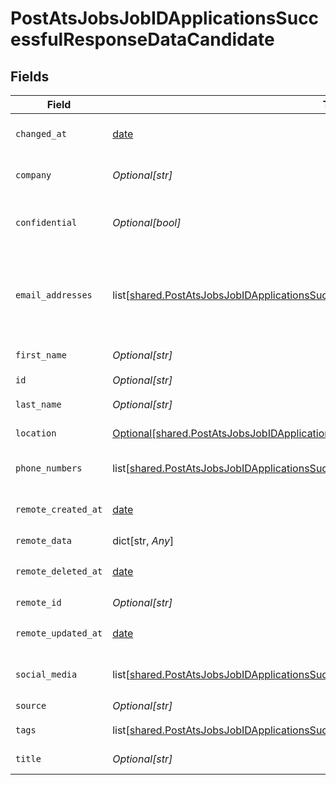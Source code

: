 # PostAtsJobsJobIDApplicationsSuccessfulResponseDataCandidate


## Fields

| Field                                                                                                                                                                                          | Type                                                                                                                                                                                           | Required                                                                                                                                                                                       | Description                                                                                                                                                                                    | Example                                                                                                                                                                                        |
| ---------------------------------------------------------------------------------------------------------------------------------------------------------------------------------------------- | ---------------------------------------------------------------------------------------------------------------------------------------------------------------------------------------------- | ---------------------------------------------------------------------------------------------------------------------------------------------------------------------------------------------- | ---------------------------------------------------------------------------------------------------------------------------------------------------------------------------------------------- | ---------------------------------------------------------------------------------------------------------------------------------------------------------------------------------------------- |
| `changed_at`                                                                                                                                                                                   | [date](https://docs.python.org/3/library/datetime.html#date-objects)                                                                                                                           | :heavy_check_mark:                                                                                                                                                                             | YYYY-MM-DDTHH:mm:ss.sssZ<br/><br/>[](https://developer.mozilla.org/en-US/docs/Web/JavaScript/Reference/Global_Objects/Date/toISOString)                                                        |                                                                                                                                                                                                |
| `company`                                                                                                                                                                                      | *Optional[str]*                                                                                                                                                                                | :heavy_check_mark:                                                                                                                                                                             | The current company of the candidate.                                                                                                                                                          |                                                                                                                                                                                                |
| `confidential`                                                                                                                                                                                 | *Optional[bool]*                                                                                                                                                                               | :heavy_check_mark:                                                                                                                                                                             | Whether the candidate's profile is confidential in the ATS.                                                                                                                                    |                                                                                                                                                                                                |
| `email_addresses`                                                                                                                                                                              | list[[shared.PostAtsJobsJobIDApplicationsSuccessfulResponseDataCandidateEmailAddresses](undefined/models/shared/postatsjobsjobidapplicationssuccessfulresponsedatacandidateemailaddresses.md)] | :heavy_check_mark:                                                                                                                                                                             | A list of email addresses of the candidate with an optional type. If an email address is invalid, it will be filtered out.                                                                     |                                                                                                                                                                                                |
| `first_name`                                                                                                                                                                                   | *Optional[str]*                                                                                                                                                                                | :heavy_check_mark:                                                                                                                                                                             | First name of the candidate.                                                                                                                                                                   |                                                                                                                                                                                                |
| `id`                                                                                                                                                                                           | *Optional[str]*                                                                                                                                                                                | :heavy_check_mark:                                                                                                                                                                             | N/A                                                                                                                                                                                            |                                                                                                                                                                                                |
| `last_name`                                                                                                                                                                                    | *Optional[str]*                                                                                                                                                                                | :heavy_check_mark:                                                                                                                                                                             | Last name of the candidate.                                                                                                                                                                    |                                                                                                                                                                                                |
| `location`                                                                                                                                                                                     | [Optional[shared.PostAtsJobsJobIDApplicationsSuccessfulResponseDataCandidateLocation]](undefined/models/shared/postatsjobsjobidapplicationssuccessfulresponsedatacandidatelocation.md)         | :heavy_check_mark:                                                                                                                                                                             | Location of the candidate.                                                                                                                                                                     |                                                                                                                                                                                                |
| `phone_numbers`                                                                                                                                                                                | list[[shared.PostAtsJobsJobIDApplicationsSuccessfulResponseDataCandidatePhoneNumbers](undefined/models/shared/postatsjobsjobidapplicationssuccessfulresponsedatacandidatephonenumbers.md)]     | :heavy_check_mark:                                                                                                                                                                             | A list of phone numbers of the candidate.                                                                                                                                                      |                                                                                                                                                                                                |
| `remote_created_at`                                                                                                                                                                            | [date](https://docs.python.org/3/library/datetime.html#date-objects)                                                                                                                           | :heavy_check_mark:                                                                                                                                                                             | YYYY-MM-DDTHH:mm:ss.sssZ<br/><br/>[](https://developer.mozilla.org/en-US/docs/Web/JavaScript/Reference/Global_Objects/Date/toISOString)                                                        |                                                                                                                                                                                                |
| `remote_data`                                                                                                                                                                                  | dict[str, *Any*]                                                                                                                                                                               | :heavy_check_mark:                                                                                                                                                                             | N/A                                                                                                                                                                                            |                                                                                                                                                                                                |
| `remote_deleted_at`                                                                                                                                                                            | [date](https://docs.python.org/3/library/datetime.html#date-objects)                                                                                                                           | :heavy_check_mark:                                                                                                                                                                             | YYYY-MM-DDTHH:mm:ss.sssZ<br/><br/>[](https://developer.mozilla.org/en-US/docs/Web/JavaScript/Reference/Global_Objects/Date/toISOString)                                                        |                                                                                                                                                                                                |
| `remote_id`                                                                                                                                                                                    | *Optional[str]*                                                                                                                                                                                | :heavy_check_mark:                                                                                                                                                                             | N/A                                                                                                                                                                                            |                                                                                                                                                                                                |
| `remote_updated_at`                                                                                                                                                                            | [date](https://docs.python.org/3/library/datetime.html#date-objects)                                                                                                                           | :heavy_check_mark:                                                                                                                                                                             | YYYY-MM-DDTHH:mm:ss.sssZ<br/><br/>[](https://developer.mozilla.org/en-US/docs/Web/JavaScript/Reference/Global_Objects/Date/toISOString)                                                        |                                                                                                                                                                                                |
| `social_media`                                                                                                                                                                                 | list[[shared.PostAtsJobsJobIDApplicationsSuccessfulResponseDataCandidateSocialMedia](undefined/models/shared/postatsjobsjobidapplicationssuccessfulresponsedatacandidatesocialmedia.md)]       | :heavy_check_mark:                                                                                                                                                                             | List of social media accounts of the candidate.                                                                                                                                                |                                                                                                                                                                                                |
| `source`                                                                                                                                                                                       | *Optional[str]*                                                                                                                                                                                | :heavy_check_mark:                                                                                                                                                                             | N/A                                                                                                                                                                                            |                                                                                                                                                                                                |
| `tags`                                                                                                                                                                                         | list[[shared.PostAtsJobsJobIDApplicationsSuccessfulResponseDataCandidateTags](undefined/models/shared/postatsjobsjobidapplicationssuccessfulresponsedatacandidatetags.md)]                     | :heavy_check_mark:                                                                                                                                                                             | N/A                                                                                                                                                                                            | [object Object]                                                                                                                                                                                |
| `title`                                                                                                                                                                                        | *Optional[str]*                                                                                                                                                                                | :heavy_check_mark:                                                                                                                                                                             | The current job title of the candidate.                                                                                                                                                        |                                                                                                                                                                                                |
